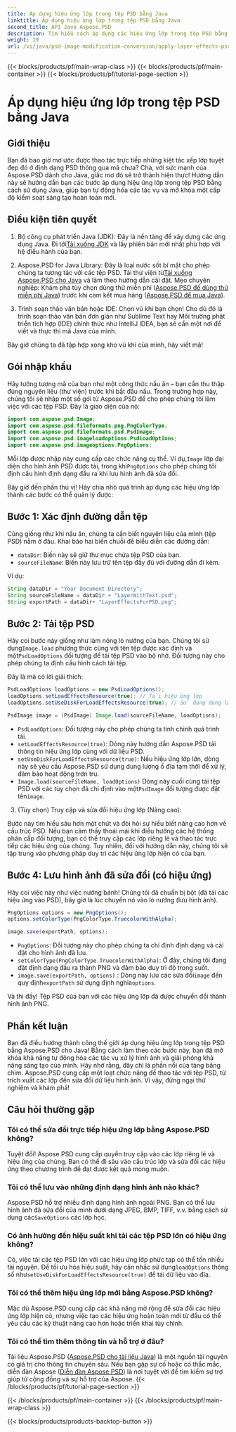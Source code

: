 ```yaml
---
title: Áp dụng hiệu ứng lớp trong tệp PSD bằng Java
linktitle: Áp dụng hiệu ứng lớp trong tệp PSD bằng Java
second_title: API Java Aspose.PSD
description: Tìm hiểu cách áp dụng các hiệu ứng lớp trong tệp PSD bằng Aspose.PSD cho Java. Hướng dẫn này bao gồm việc tải PSD, truy cập các lớp và lưu hình ảnh đã sửa đổi.
weight: 19
url: /vi/java/psd-image-modification-conversion/apply-layer-effects-psd-files/
---
```


{{< blocks/products/pf/main-wrap-class >}}
{{< blocks/products/pf/main-container >}}
{{< blocks/products/pf/tutorial-page-section >}}

# Áp dụng hiệu ứng lớp trong tệp PSD bằng Java

## Giới thiệu

Bạn đã bao giờ mơ ước được thao tác trực tiếp những kiệt tác xếp lớp tuyệt đẹp đó ở định dạng PSD thông qua mã chưa? Chà, với sức mạnh của Aspose.PSD dành cho Java, giấc mơ đó sẽ trở thành hiện thực! Hướng dẫn này sẽ hướng dẫn bạn các bước áp dụng hiệu ứng lớp trong tệp PSD bằng cách sử dụng Java, giúp bạn tự động hóa các tác vụ và mở khóa một cấp độ kiểm soát sáng tạo hoàn toàn mới. 

## Điều kiện tiên quyết

1.  Bộ công cụ phát triển Java (JDK): Đây là nền tảng để xây dựng các ứng dụng Java. Đi tới[Tải xuống JDK](https://www.oracle.com/java/technologies/javase/downloads/) và lấy phiên bản mới nhất phù hợp với hệ điều hành của bạn.

2.  Aspose.PSD for Java Library: Đây là loại nước sốt bí mật cho phép chúng ta tương tác với các tệp PSD. Tải thư viện từ[Tải xuống Aspose.PSD cho Java](https://releases.aspose.com/psd/java/) và làm theo hướng dẫn cài đặt. Mẹo chuyên nghiệp: Khám phá tùy chọn dùng thử miễn phí ([Aspose.PSD để dùng thử miễn phí Java](https://releases.aspose.com/)) trước khi cam kết mua hàng ([Aspose.PSD để mua Java](https://purchase.aspose.com/buy)).

3. Trình soạn thảo văn bản hoặc IDE: Chọn vũ khí bạn chọn! Cho dù đó là trình soạn thảo văn bản đơn giản như Sublime Text hay Môi trường phát triển tích hợp (IDE) chính thức như IntelliJ IDEA, bạn sẽ cần một nơi để viết và thực thi mã Java của mình.

Bây giờ chúng ta đã tập hợp xong kho vũ khí của mình, hãy viết mã!

## Gói nhập khẩu

Hãy tưởng tượng mã của bạn như một công thức nấu ăn – bạn cần thu thập đúng nguyên liệu (thư viện) trước khi bắt đầu nấu. Trong trường hợp này, chúng tôi sẽ nhập một số gói từ Aspose.PSD để cho phép chúng tôi làm việc với các tệp PSD. Đây là giao diện của nó:

```java
import com.aspose.psd.Image;
import com.aspose.psd.fileformats.png.PngColorType;
import com.aspose.psd.fileformats.psd.PsdImage;
import com.aspose.psd.imageloadoptions.PsdLoadOptions;
import com.aspose.psd.imageoptions.PngOptions;
```

 Mỗi lớp được nhập này cung cấp các chức năng cụ thể. Ví dụ,`Image` lớp đại diện cho hình ảnh PSD được tải, trong khi`PngOptions` cho phép chúng tôi định cấu hình định dạng đầu ra khi lưu hình ảnh đã sửa đổi.

Bây giờ đến phần thú vị! Hãy chia nhỏ quá trình áp dụng các hiệu ứng lớp thành các bước có thể quản lý được:

## Bước 1: Xác định đường dẫn tệp

Cũng giống như khi nấu ăn, chúng ta cần biết nguyên liệu của mình (tệp PSD) nằm ở đâu. Khai báo hai biến chuỗi để biểu diễn các đường dẫn:

- `dataDir`: Biến này sẽ giữ thư mục chứa tệp PSD của bạn. 
- `sourceFileName`: Biến này lưu trữ tên tệp đầy đủ với đường dẫn đi kèm.

Ví dụ:

```java
String dataDir = "Your Document Directory";
String sourceFileName = dataDir + "LayerWithText.psd";
String exportPath = dataDir+ "LayerEffectsForPSD.png";
```

## Bước 2: Tải tệp PSD

 Hãy coi bước này giống như làm nóng lò nướng của bạn. Chúng tôi sử dụng`Image.load` phương thức cùng với tên tệp được xác định và một`PsdLoadOptions` đối tượng để tải tệp PSD vào bộ nhớ. Đối tượng này cho phép chúng ta định cấu hình cách tải tệp.

Đây là mã có lời giải thích:

```java
PsdLoadOptions loadOptions = new PsdLoadOptions();
loadOptions.setLoadEffectsResource(true); // Tải hiệu ứng lớp
loadOptions.setUseDiskForLoadEffectsResource(true); // Sử dụng dung lượng ổ đĩa để có hiệu ứng lớn

PsdImage image = (PsdImage) Image.load(sourceFileName, loadOptions);
```

- `PsdLoadOptions`: Đối tượng này cho phép chúng ta tinh chỉnh quá trình tải.
- `setLoadEffectsResource(true)`: Dòng này hướng dẫn Aspose.PSD tải thông tin hiệu ứng lớp cùng với dữ liệu PSD. 
- `setUseDiskForLoadEffectsResource(true)`: Nếu hiệu ứng lớp lớn, dòng này sẽ yêu cầu Aspose.PSD sử dụng dung lượng ổ đĩa tạm thời để xử lý, đảm bảo hoạt động trơn tru.
- `Image.load(sourceFileName, loadOptions)` Dòng này cuối cùng tải tệp PSD với các tùy chọn đã chỉ định vào một`PsdImage` đối tượng được đặt tên`image`.

3. (Tùy chọn) Truy cập và sửa đổi hiệu ứng lớp (Nâng cao):

Bước này tìm hiểu sâu hơn một chút và đòi hỏi sự hiểu biết nâng cao hơn về cấu trúc PSD. Nếu bạn cảm thấy thoải mái khi điều hướng các hệ thống phân cấp đối tượng, bạn có thể truy cập các lớp riêng lẻ và thao tác trực tiếp các hiệu ứng của chúng. Tuy nhiên, đối với hướng dẫn này, chúng tôi sẽ tập trung vào phương pháp duy trì các hiệu ứng lớp hiện có của bạn.
## Bước 4: Lưu hình ảnh đã sửa đổi (có hiệu ứng)

Hãy coi việc này như việc nướng bánh! Chúng tôi đã chuẩn bị bột (đã tải các hiệu ứng vào PSD), bây giờ là lúc chuyển nó vào lò nướng (lưu hình ảnh). 

```java
PngOptions options = new PngOptions();
options.setColorType(PngColorType.TruecolorWithAlpha);

image.save(exportPath, options);
```

- `PngOptions`: Đối tượng này cho phép chúng ta chỉ định định dạng và cài đặt cho hình ảnh đã lưu.
- `setColorType(PngColorType.TruecolorWithAlpha)`: Ở đây, chúng tôi đang đặt định dạng đầu ra thành PNG và đảm bảo duy trì độ trong suốt.
- `image.save(exportPath, options)` : Dòng này lưu các sửa đổi`image` đến quy định`exportPath` sử dụng định nghĩa`options`.

Và thì đấy! Tệp PSD của bạn với các hiệu ứng lớp đã được chuyển đổi thành hình ảnh PNG.

## Phần kết luận

Bạn đã điều hướng thành công thế giới áp dụng hiệu ứng lớp trong tệp PSD bằng Aspose.PSD cho Java! Bằng cách làm theo các bước này, bạn đã mở khóa khả năng tự động hóa các tác vụ xử lý hình ảnh và giải phóng khả năng sáng tạo của mình. Hãy nhớ rằng, đây chỉ là phần nổi của tảng băng chìm. Aspose.PSD cung cấp một loạt chức năng để thao tác với tệp PSD, từ trích xuất các lớp đến sửa đổi dữ liệu hình ảnh. Vì vậy, đừng ngại thử nghiệm và khám phá!

## Câu hỏi thường gặp

### Tôi có thể sửa đổi trực tiếp hiệu ứng lớp bằng Aspose.PSD không?
Tuyệt đối! Aspose.PSD cung cấp quyền truy cập vào các lớp riêng lẻ và hiệu ứng của chúng. Bạn có thể đi sâu vào cấu trúc lớp và sửa đổi các hiệu ứng theo chương trình để đạt được kết quả mong muốn. 

### Tôi có thể lưu vào những định dạng hình ảnh nào khác?
 Aspose.PSD hỗ trợ nhiều định dạng hình ảnh ngoài PNG. Bạn có thể lưu hình ảnh đã sửa đổi của mình dưới dạng JPEG, BMP, TIFF, v.v. bằng cách sử dụng các`SaveOptions` các lớp học.

### Có ảnh hưởng đến hiệu suất khi tải các tệp PSD lớn có hiệu ứng không?
 Có, việc tải các tệp PSD lớn với các hiệu ứng lớp phức tạp có thể tốn nhiều tài nguyên. Để tối ưu hóa hiệu suất, hãy cân nhắc sử dụng`loadOptions` thông số như`setUseDiskForLoadEffectsResource(true)` để tải dữ liệu vào đĩa.

### Tôi có thể thêm hiệu ứng lớp mới bằng Aspose.PSD không?
Mặc dù Aspose.PSD cung cấp các khả năng mở rộng để sửa đổi các hiệu ứng lớp hiện có, nhưng việc tạo các hiệu ứng hoàn toàn mới từ đầu có thể yêu cầu các kỹ thuật nâng cao hơn hoặc triển khai tùy chỉnh.

### Tôi có thể tìm thêm thông tin và hỗ trợ ở đâu?
Tài liệu Aspose.PSD ([Aspose.PSD cho tài liệu Java](https://reference.aspose.com/psd/java/)) là một nguồn tài nguyên có giá trị cho thông tin chuyên sâu. Nếu bạn gặp sự cố hoặc có thắc mắc, diễn đàn Aspose ([Diễn đàn Aspose.PSD](https://forum.aspose.com/c/psd/34)) là nơi tuyệt vời để tìm kiếm sự trợ giúp từ cộng đồng và sự hỗ trợ của Aspose.
{{< /blocks/products/pf/tutorial-page-section >}}

{{< /blocks/products/pf/main-container >}}
{{< /blocks/products/pf/main-wrap-class >}}

{{< blocks/products/products-backtop-button >}}
